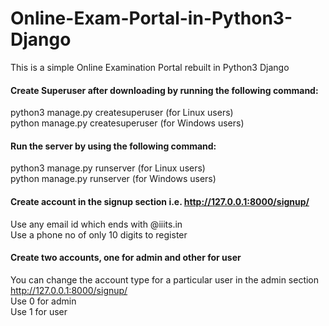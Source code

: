 # Online-Exam-Portal-in-Python3-Django
This is a simple Online Examination Portal rebuilt in Python3 Django

#### Create Superuser after downloading by running the following command:
python3 manage.py createsuperuser (for Linux users) <br />
python manage.py createsuperuser (for Windows users)

#### Run the server by using the following command:
python3 manage.py runserver (for Linux users) <br />
python manage.py runserver (for Windows users)

#### Create account in the signup section i.e. http://127.0.0.1:8000/signup/
Use any email id which ends with @iiits.in <br />
Use a phone no of only 10 digits to register

#### Create two accounts, one for admin and other for user
You can change the account type for a particular user in the admin section http://127.0.0.1:8000/signup/ <br />
Use 0 for admin <br />
Use 1 for user <br />
